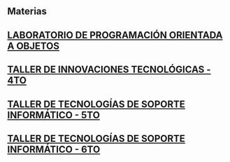 ## Materias

## [LABORATORIO DE PROGRAMACIÓN ORIENTADA A OBJETOS](https://github.com/materiasipm/materiasipm.github.io/blob/master/labo/labo.md#programa-del-laboratorio-de-programaci%C3%B3n-oritentada-a-objetos)

## [TALLER DE INNOVACIONES TECNOLÓGICAS - 4TO](https://github.com/materiasipm/materiasipm.github.io/blob/master/taller4to/taller4to.md#taller-de-innovaciones-tecnol%C3%B3gicas)

## [TALLER DE TECNOLOGÍAS DE SOPORTE INFORMÁTICO - 5TO](https://github.com/materiasipm/materiasipm.github.io/blob/master/taller5to/taller5to.md#taller-de-tecnolog%C3%ADas-de-soporte-inform%C3%A1tico)

## [TALLER DE TECNOLOGÍAS DE SOPORTE INFORMÁTICO - 6TO](https://github.com/materiasipm/materiasipm.github.io/blob/master/taller6to/taller6to.md#taller-de-tecnolog%C3%ADas-de-soporte-inform%C3%A1tico)




